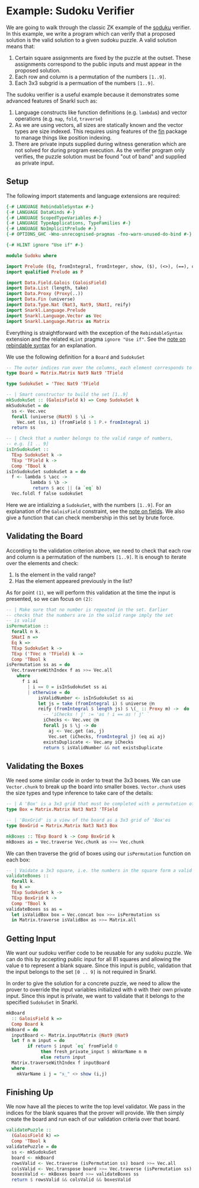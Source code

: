 # Example: Sudoku Verifier

We are going to walk through the classic ZK example of the [soduku](https://en.wikipedia.org/wiki/Sudoku) verifier. In this example, we write a program which can verify that a proposed solution is the valid solution to a given sudoku puzzle. A valid solution means that:

1. Certain square assignments are fixed by the puzzle at the outset. These assignments correspond to the public inputs and must appear in the proposed solution.
2. Each row and column is a permutation of the numbers `[1..9]`.
3. Each 3x3 subgrid is a permuation of the numbers `[1..9]`.

The sudoku verifier is a useful example because it demonstrates some advanced features of Snarkl such as:
1. Language constructs like function definitions (e.g. `lambda`s) and vector operations (e.g. `map`, `fold`, `traverse`)
2. As we are using vectors, all sizes are statically known and the vector types are size indexed. This requires using features of the [fin](https://hackage.haskell.org/package/fin-0.3) package to manage things like position indexing.
3. There are private inputs supplied during witness generation which are not solved for during program execution. As the verifier program only verifies, the puzzle solution must be found "out of band" and supplied as private input.

## Setup

The following import statements and language extensions are required:


```haskell
{-# LANGUAGE RebindableSyntax #-}
{-# LANGUAGE DataKinds #-}
{-# LANGUAGE ScopedTypeVariables #-}
{-# LANGUAGE TypeApplications, TypeFamilies #-}
{-# LANGUAGE NoImplicitPrelude #-}
{-# OPTIONS_GHC -Wno-unrecognised-pragmas -fno-warn-unused-do-bind #-}

{-# HLINT ignore "Use if" #-}

module Sudoku where

import Prelude (Eq, fromIntegral, fromInteger, show, ($), (<>), (==), otherwise)
import qualified Prelude as P

import Data.Field.Galois (GaloisField)
import Data.List (length, take)
import Data.Proxy (Proxy(..))
import Data.Fin (universe)
import Data.Type.Nat (Nat3, Nat9, SNatI, reify)
import Snarkl.Language.Prelude
import Snarkl.Language.Vector as Vec
import Snarkl.Language.Matrix as Matrix
```

Everything is straightforward with the exception of the `RebindableSyntax` extension and the related `HLint` pragma `ignore "Use if"`. See the [note on rebindable syntax]() for an explanation.

We use the following definition for a `Board` and `SudokuSet` 

```haskell
-- The outer indices run over the columns, each element corresponds to a row.
type Board = Matrix.Matrix Nat9 Nat9 'TField

type SudokuSet = 'TVec Nat9 'TField

-- | Smart constructor to build the set [1..9]
mkSudokuSet :: (GaloisField k) => Comp SudokuSet k
mkSudokuSet = do
  ss <- Vec.vec
  forall (universe @Nat9) $ \i ->
    Vec.set (ss, i) (fromField $ 1 P.+ fromIntegral i)
  return ss

-- | Check that a number belongs to the valid range of numbers,
-- e.g. [1 .. 9]
isInSudokuSet ::
  TExp SudokuSet k ->
  TExp 'TField k ->
  Comp 'TBool k
isInSudokuSet sudokuSet a = do 
  f <- lambda $ \acc ->
         lambda $ \b -> 
          return $ acc || (a `eq` b)
  Vec.foldl f false sudokuSet
```

Here we are intializing a `SudokuSet`, with the numbers `[1..9]`. For an explanation of the `GaloisField` constraint, see the [note on fields]().
We also give a function that can check membership in this set by brute force.

## Validating the Board

According to the validation criterion above, we need to check that each row and column is 
a permutation of the numbers `[1..9]`. It is enough to iterate over the elements and check:
1. Is the element in the valid range?
2. Has the element appeared previously in the list?

As for point `(1)`, we will perform this validation at the time the input is presented, so we can focus on `(2)`:


```haskell
-- | Make sure that no number is repeated in the set. Earlier
-- checks that the numbers are in the valid range imply the set
-- is valid
isPermutation ::
  forall n k.
  SNatI n => 
  Eq k =>
  TExp SudokuSet k ->
  TExp ('TVec n 'TField) k ->
  Comp 'TBool k
isPermutation ss as = do
  Vec.traverseWithIndex f as >>= Vec.all
    where
      f i ai 
        | i == 0 = isInSudokuSet ss ai
        | otherwise = do 
            isValidNumber <- isInSudokuSet ss ai
            let js = take (fromIntegral i) $ universe @n
            reify (fromIntegral $ length js) $ \(_ :: Proxy m) ->  do 
              -- 'iChecks ! j' := 'as ! i == as ! j' `
              iChecks <- Vec.vec @m
              forall js $ \j -> do
                aj <- Vec.get (as, j)
                Vec.set (iChecks, fromIntegral j) (eq ai aj)
              existsDuplicate <- Vec.any iChecks
              return $ isValidNumber && not existsDuplicate
```

## Validating the Boxes

We need some similar code in order to treat the 3x3 boxes. We can use `Vector.chunk` to break up the board into
smaller boxes. `Vector.chunk` uses the size types and type inference to take care of the details:

```haskell
-- | A 'Box' is a 3x3 grid that must be completed with a permutation of [1..9]
type Box = Matrix.Matrix Nat3 Nat3 'TField

-- | 'BoxGrid' is a view of the board as a 3x3 grid of 'Box'es
type BoxGrid = Matrix.Matrix Nat3 Nat3 Box

mkBoxes :: TExp Board k -> Comp BoxGrid k
mkBoxes as = Vec.traverse Vec.chunk as >>= Vec.chunk
```

We can then traverse the grid of boxes using our `isPermutation` function on each box:

```haskell
-- | Vaidate a 3x3 square, i.e. the numbers in the square form a valid set.
validateBoxes ::
  forall k. 
  Eq k =>
  TExp SudokuSet k ->
  TExp BoxGrid k ->
  Comp 'TBool k
validateBoxes ss as = 
  let isValidBox box = Vec.concat box >>= isPermutation ss
  in Matrix.traverse isValidBox as >>= Matrix.all
```


## Getting Input

We want our sudoku verifier code to be reusable for any sudoku puzzle. We can do this by accepting public input
for all 81 squares and allowing the value `0` to represent a blank square. Since this input is public, validation
that the input belongs to the set `[0 .. 9]` is not required in Snarkl.

In order to give the solution for a concrete puzzle, we need to allow the prover to override the input variables
initialized with `0` with their own private input. Since this input is private, we want to validate that it
belongs to the specified `SudokuSet` in Snarkl.


```haskell
mkBoard
  :: GaloisField k =>
  Comp Board k
mkBoard = do
  inputBoard <- Matrix.inputMatrix @Nat9 @Nat9
  let f n m input = do
        if return $ input `eq` fromField 0
             then fresh_private_input $ mkVarName n m
             else return input
  Matrix.traverseWithIndex f inputBoard
  where
    mkVarName i j = "x_" <> show (i,j)
```


## Finishing Up

We now have all the pieces to write the top level validator. We pass in the indices
for the blank squares that the prover will provide. We then simply create the board and run each of our
validation criteria over that board.

```haskell
validatePuzzle ::
  (GaloisField k) =>
  Comp 'TBool k
validatePuzzle = do
  ss <- mkSudokuSet
  board <- mkBoard
  rowsValid <- Vec.traverse (isPermutation ss) board >>= Vec.all
  colsValid <- Vec.transpose board >>= Vec.traverse (isPermutation ss) >>= Vec.all
  boxesValid <- mkBoxes board >>= validateBoxes ss
  return $ rowsValid && colsValid && boxesValid
```
